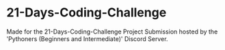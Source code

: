 # 21-Days-Coding-Challenge
Made for the 21-Days-Coding-Challenge Project Submission hosted by the 'Pythoners (Beginners and Intermediate)' Discord Server.
